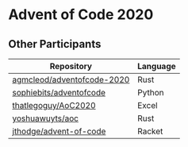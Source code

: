 # Advent of Code 2020

## Other Participants

| Repository                                                                             | Language |
| -------------------------------------------------------------------------------------- | -------- |
| [agmcleod/adventofcode-2020](https://github.com/agmcleod/adventofcode-2020)            | Rust     |
| [sophiebits/adventofcode](https://github.com/sophiebits/adventofcode/tree/master/2020) | Python   |
| [thatlegoguy/AoC2020](https://github.com/thatlegoguy/AoC2020)                          | Excel    |
| [yoshuawuyts/aoc](https://github.com/yoshuawuyts/aoc)                                  | Rust     |
| [jthodge/advent-of-code](https://github.com/jthodge/advent-of-code/tree/main/2020)     | Racket   |
